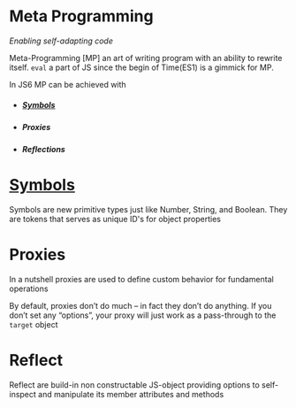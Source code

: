 # Meta Programming
*Enabling self-adapting code*

Meta-Programming [MP] an art of writing program with an ability to rewrite itself. ```eval``` a part of JS since the begin of Time(ES1) is a gimmick for MP.

In JS6 MP can be achieved with

* ##### [Symbols](/blog/symbols.html)

* ##### Proxies

* ##### Reflections

# [Symbols](/blog/symbols.html)
 Symbols are new primitive types just like Number, String, and Boolean. They are tokens that serves as unique ID's for object properties

# Proxies
 In a nutshell proxies are used to define custom behavior for fundamental operations

 By default, proxies don’t do much – in fact they don’t do anything. If you don’t set any “options”, your proxy will just work as a pass-through to the `target` object

# Reflect
 Reflect are build-in non constructable JS-object providing options to self-inspect and manipulate its member attributes and methods



